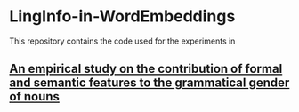 # LingInfo-in-WordEmbeddings

This repository contains the code used for the experiments in 
## [An empirical study on the contribution of formal and semantic features to the grammatical gender of nouns](https://www.degruyter.com/document/doi/10.1515/lingvan-2020-0048/html)
